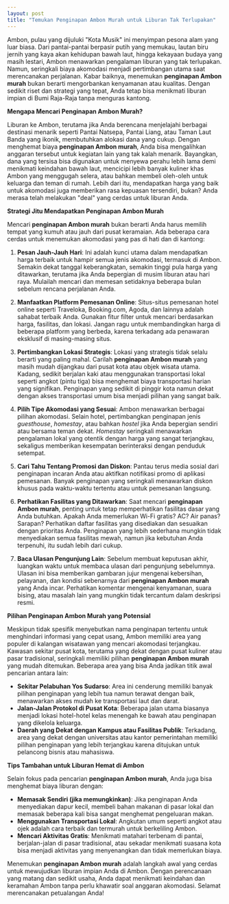 ```yaml
---
layout: post
title: "Temukan Penginapan Ambon Murah untuk Liburan Tak Terlupakan"
---
```


Ambon, pulau yang dijuluki "Kota Musik" ini menyimpan pesona alam yang luar biasa. Dari pantai-pantai berpasir putih yang memukau, lautan biru jernih yang kaya akan kehidupan bawah laut, hingga kekayaan budaya yang masih lestari, Ambon menawarkan pengalaman liburan yang tak terlupakan. Namun, seringkali biaya akomodasi menjadi pertimbangan utama saat merencanakan perjalanan. Kabar baiknya, menemukan **penginapan Ambon murah** bukan berarti mengorbankan kenyamanan atau kualitas. Dengan sedikit riset dan strategi yang tepat, Anda tetap bisa menikmati liburan impian di Bumi Raja-Raja tanpa menguras kantong.

**Mengapa Mencari Penginapan Ambon Murah?**

Liburan ke Ambon, terutama jika Anda berencana menjelajahi berbagai destinasi menarik seperti Pantai Natsepa, Pantai Liang, atau Taman Laut Banda yang ikonik, membutuhkan alokasi dana yang cukup. Dengan menghemat biaya **penginapan Ambon murah**, Anda bisa mengalihkan anggaran tersebut untuk kegiatan lain yang tak kalah menarik. Bayangkan, dana yang tersisa bisa digunakan untuk menyewa perahu lebih lama demi menikmati keindahan bawah laut, mencicipi lebih banyak kuliner khas Ambon yang menggugah selera, atau bahkan membeli oleh-oleh untuk keluarga dan teman di rumah. Lebih dari itu, mendapatkan harga yang baik untuk akomodasi juga memberikan rasa kepuasan tersendiri, bukan? Anda merasa telah melakukan "deal" yang cerdas untuk liburan Anda.

**Strategi Jitu Mendapatkan Penginapan Ambon Murah**

Mencari **penginapan Ambon murah** bukan berarti Anda harus memilih tempat yang kumuh atau jauh dari pusat keramaian. Ada beberapa cara cerdas untuk menemukan akomodasi yang pas di hati dan di kantong:

1.  **Pesan Jauh-Jauh Hari**: Ini adalah kunci utama dalam mendapatkan harga terbaik untuk hampir semua jenis akomodasi, termasuk di Ambon. Semakin dekat tanggal keberangkatan, semakin tinggi pula harga yang ditawarkan, terutama jika Anda bepergian di musim liburan atau hari raya. Mulailah mencari dan memesan setidaknya beberapa bulan sebelum rencana perjalanan Anda.

2.  **Manfaatkan Platform Pemesanan Online**: Situs-situs pemesanan hotel online seperti Traveloka, Booking.com, Agoda, dan lainnya adalah sahabat terbaik Anda. Gunakan fitur filter untuk mencari berdasarkan harga, fasilitas, dan lokasi. Jangan ragu untuk membandingkan harga di beberapa platform yang berbeda, karena terkadang ada penawaran eksklusif di masing-masing situs.

3.  **Pertimbangkan Lokasi Strategis**: Lokasi yang strategis tidak selalu berarti yang paling mahal. Carilah **penginapan Ambon murah** yang masih mudah dijangkau dari pusat kota atau objek wisata utama. Kadang, sedikit berjalan kaki atau menggunakan transportasi lokal seperti angkot (pintu tiga) bisa menghemat biaya transportasi harian yang signifikan. Penginapan yang sedikit di pinggir kota namun dekat dengan akses transportasi umum bisa menjadi pilihan yang sangat baik.

4.  **Pilih Tipe Akomodasi yang Sesuai**: Ambon menawarkan berbagai pilihan akomodasi. Selain hotel, pertimbangkan penginapan jenis *guesthouse*, *homestay*, atau bahkan *hostel* jika Anda bepergian sendiri atau bersama teman dekat. *Homestay* seringkali menawarkan pengalaman lokal yang otentik dengan harga yang sangat terjangkau, sekaligus memberikan kesempatan berinteraksi dengan penduduk setempat.

5.  **Cari Tahu Tentang Promosi dan Diskon**: Pantau terus media sosial dari penginapan incaran Anda atau aktifkan notifikasi promo di aplikasi pemesanan. Banyak penginapan yang seringkali menawarkan diskon khusus pada waktu-waktu tertentu atau untuk pemesanan langsung.

6.  **Perhatikan Fasilitas yang Ditawarkan**: Saat mencari **penginapan Ambon murah**, penting untuk tetap memperhatikan fasilitas dasar yang Anda butuhkan. Apakah Anda memerlukan Wi-Fi gratis? AC? Air panas? Sarapan? Perhatikan daftar fasilitas yang disediakan dan sesuaikan dengan prioritas Anda. Penginapan yang lebih sederhana mungkin tidak menyediakan semua fasilitas mewah, namun jika kebutuhan Anda terpenuhi, itu sudah lebih dari cukup.

7.  **Baca Ulasan Pengunjung Lain**: Sebelum membuat keputusan akhir, luangkan waktu untuk membaca ulasan dari pengunjung sebelumnya. Ulasan ini bisa memberikan gambaran jujur mengenai kebersihan, pelayanan, dan kondisi sebenarnya dari **penginapan Ambon murah** yang Anda incar. Perhatikan komentar mengenai kenyamanan, suara bising, atau masalah lain yang mungkin tidak tercantum dalam deskripsi resmi.

**Pilihan Penginapan Ambon Murah yang Potensial**

Meskipun tidak spesifik menyebutkan nama penginapan tertentu untuk menghindari informasi yang cepat usang, Ambon memiliki area yang populer di kalangan wisatawan yang mencari akomodasi terjangkau. Kawasan sekitar pusat kota, terutama yang dekat dengan pusat kuliner atau pasar tradisional, seringkali memiliki pilihan **penginapan Ambon murah** yang mudah ditemukan. Beberapa area yang bisa Anda jadikan titik awal pencarian antara lain:

*   **Sekitar Pelabuhan Yos Sudarso**: Area ini cenderung memiliki banyak pilihan penginapan yang lebih tua namun terawat dengan baik, menawarkan akses mudah ke transportasi laut dan darat.
*   **Jalan-Jalan Protokol di Pusat Kota**: Beberapa jalan utama biasanya menjadi lokasi hotel-hotel kelas menengah ke bawah atau penginapan yang dikelola keluarga.
*   **Daerah yang Dekat dengan Kampus atau Fasilitas Publik**: Terkadang, area yang dekat dengan universitas atau kantor pemerintahan memiliki pilihan penginapan yang lebih terjangkau karena ditujukan untuk pelancong bisnis atau mahasiswa.

**Tips Tambahan untuk Liburan Hemat di Ambon**

Selain fokus pada pencarian **penginapan Ambon murah**, Anda juga bisa menghemat biaya liburan dengan:

*   **Memasak Sendiri (jika memungkinkan)**: Jika penginapan Anda menyediakan dapur kecil, membeli bahan makanan di pasar lokal dan memasak beberapa kali bisa sangat menghemat pengeluaran makan.
*   **Menggunakan Transportasi Lokal**: Angkutan umum seperti angkot atau ojek adalah cara terbaik dan termurah untuk berkeliling Ambon.
*   **Mencari Aktivitas Gratis**: Menikmati matahari terbenam di pantai, berjalan-jalan di pasar tradisional, atau sekadar menikmati suasana kota bisa menjadi aktivitas yang menyenangkan dan tidak memerlukan biaya.

Menemukan **penginapan Ambon murah** adalah langkah awal yang cerdas untuk mewujudkan liburan impian Anda di Ambon. Dengan perencanaan yang matang dan sedikit usaha, Anda dapat menikmati keindahan dan keramahan Ambon tanpa perlu khawatir soal anggaran akomodasi. Selamat merencanakan petualangan Anda!
